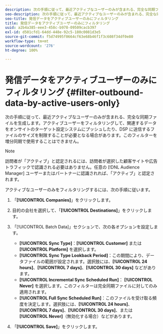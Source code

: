 ```yaml
---
description: 次の手順に従って、最近アクティブなユーザーのみが含まれる、完全な同期ファイルを生成します。アクティブユーザーをフィルタリングして、関連するデータをオンサイトのターゲット設定システムにプッシュしたり、DSP に送信するファイルのサイズを制限することが必要となる場合があります。このフィルターを増分同期で使用することはできません。
seo-description: 次の手順に従って、最近アクティブなユーザーのみが含まれる、完全な同期ファイルを生成します。アクティブユーザーをフィルタリングして、関連するデータをオンサイトのターゲット設定システムにプッシュしたり、DSP に送信するファイルのサイズを制限することが必要となる場合があります。このフィルターを増分同期で使用することはできません。
seo-title: 発信データをアクティブユーザーのみにフィルタリング
title: 発信データをアクティブユーザーのみにフィルタリング
uuid: a2b4a385-eee3-458c-b978-09509cacb397
exl-id: d501cfd1-64dd-448e-92c5-180c0081d3e5
source-git-commit: f5d74995f0664cf63e68b46f1f3c608f34df0e80
workflow-type: tm+mt
source-wordcount: '276'
ht-degree: 100%

---
```


# 発信データをアクティブユーザーのみにフィルタリング {#filter-outbound-data-by-active-users-only}

次の手順に従って、最近アクティブなユーザーのみが含まれる、完全な同期ファイルを生成します。アクティブユーザーをフィルタリングして、関連するデータをオンサイトのターゲット設定システムにプッシュしたり、DSP に送信するファイルのサイズを制限することが必要となる場合があります。このフィルターを増分同期で使用することはできません。

>[!NOTE]
>
>訪問者が「アクティブ」と認定されるには、訪問者が選択した顧客サイトや広告トラフィックで認識される必要はありません。任意の [!DNL Audience Manager] ユーザーまたはパートナーに認識されれば、「アクティブ」と認定されます。

アクティブなユーザーのみをフィルタリングするには、次の手順に従います。

1. 「**[!UICONTROL Companies]**」をクリックします。
1. 目的の会社を選択して、「**[!UICONTROL Destinations]**」をクリックします。
1. 「[!UICONTROL Batch Data]」セクションで、次の各オプションを設定します。

   * **[!UICONTROL Sync Type]**：**[!UICONTROL Customer]** または **[!UICONTROL Platform]** を選択します。
   * **[!UICONTROL Sync Type Lookback Period]**：この期間により、データファイルの範囲が設定されます。選択肢には、**[!UICONTROL 24 hours]**、**[!UICONTROL 7 days]**、**[!UICONTROL 30 days]** などがあります。
   * **[!UICONTROL Incremental Sync Scheduled Run]**： **[!UICONTROL Never]** を選択します。このフィルターは完全同期ファイルに対してのみ適用されます。
   * **[!UICONTROL Full Sync Scheduled Run]**：このファイルを受け取る頻度を決定します。選択肢には、**[!UICONTROL 24 hours]**、**[!UICONTROL 7 days]**、**[!UICONTROL 30 days]**、または **[!UICONTROL Never]**（無効化する場合）などがあります。

1. 「**[!UICONTROL Save]**」をクリックします。
